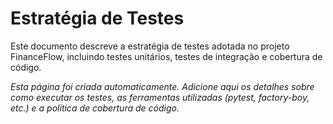 # Estratégia de Testes

Este documento descreve a estratégia de testes adotada no projeto FinanceFlow, incluindo testes unitários, testes de integração e cobertura de código.

*Esta página foi criada automaticamente. Adicione aqui os detalhes sobre como executar os testes, as ferramentas utilizadas (pytest, factory-boy, etc.) e a política de cobertura de código.*
